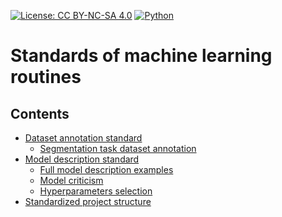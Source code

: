 [![License: CC BY-NC-SA 4.0](https://img.shields.io/badge/License-CC%20BY--NC--SA%204.0-lightgrey.svg)](https://creativecommons.org/licenses/by-nc-sa/4.0/)
[![Python](https://img.shields.io/badge/python-3.5-blue.svg)](https://python.org)

# Standards of machine learning routines

## Contents

* [Dataset annotation standard](./dataset_annotation/)
    * [Segmentation task dataset annotation](./dataset_annotation/segmentation_dataset/segmentation_standard.ipynb)
* [Model description standard](./model_description/)
    * [Full model description examples](./model_description)
    * [Model criticism](./model_description/additional_examples/model_criticism)
    * [Hyperparameters selection](./model_description/additional_examples/parameters_estimation/)
* [Standardized project structure](./template_project/)
